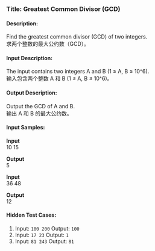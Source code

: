 
### Title: Greatest Common Divisor (GCD)

#### Description:  
Find the greatest common divisor (GCD) of two integers.  
求两个整数的最大公约数（GCD）。

#### Input Description:  
The input contains two integers A and B (1 ≤ A, B ≤ 10^6).  
输入包含两个整数 A 和 B (1 ≤ A, B ≤ 10^6)。

#### Output Description:  
Output the GCD of A and B.  
输出 A 和 B 的最大公约数。


#### Input Samples:
**Input**  
10 15  

**Output**  
5  

**Input**  
36 48  

**Output**  
12  
#### Hidden Test Cases:
1. Input: `100 200` Output: `100`
2. Input: `17 23` Output: `1`
3. Input: `81 243` Output: `81`

